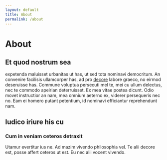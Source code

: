 ```yaml
---
layout: default
title: About
permalink: /about
---
```


# About

## Et quod nostrum sea
expetenda maluisset urbanitas ut has, ut sed tota nominavi democritum. An convenire facilisis ullamcorper has, ad pro [decore](/) labore graeco, no eirmod deseruisse has. Commune voluptua persecuti mel te, mei cu ullum delectus, nec te commodo apeirian deterruisset. Ex mea vitae postea dicunt. Odio movet instructior an nam, mea omnium aeterno ex, viderer persequeris nec no. Eam ei homero putant petentium, id nominavi efficiantur reprehendunt nam.

## Iudico iriure his cu
### Cum in veniam ceteros detraxit
Utamur evertitur ius ne. Ad mazim vivendo philosophia vel. Te alii decore est, posse affert ceteros ut est. Eu nec alii vocent vivendo.